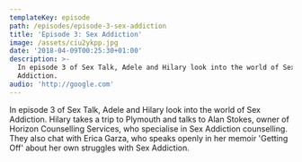 ```yaml
---
templateKey: episode
path: /episodes/episode-3-sex-addiction
title: 'Episode 3: Sex Addiction'
image: /assets/ciu2ykpp.jpg
date: '2018-04-09T00:25:30+01:00'
description: >-
  In episode 3 of Sex Talk, Adele and Hilary look into the world of Sex
  Addiction. 
audio: 'http://google.com'
---
```

In episode 3 of Sex Talk, Adele and Hilary look into the world of Sex Addiction. Hilary takes a trip to Plymouth and talks to Alan Stokes, owner of Horizon Counselling Services,  who specialise in Sex Addiction counselling. They also chat with Erica Garza, who speaks openly in her memoir 'Getting Off' about her own struggles with Sex Addiction.

